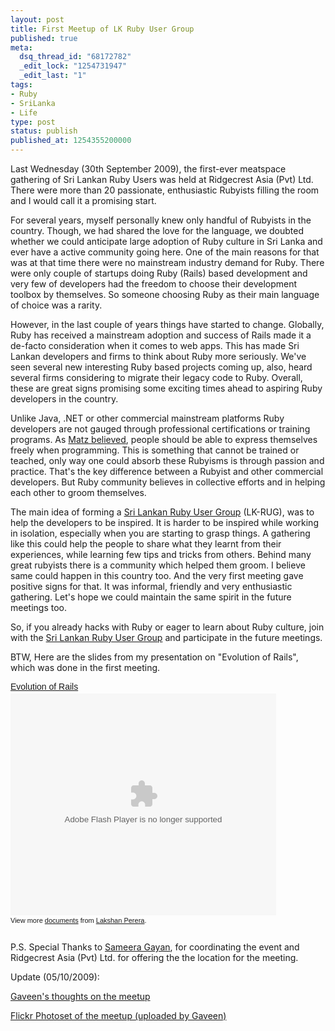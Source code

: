 ```yaml
---
layout: post
title: First Meetup of LK Ruby User Group
published: true
meta:
  dsq_thread_id: "68172782"
  _edit_lock: "1254731947"
  _edit_last: "1"
tags:
- Ruby
- SriLanka
- Life
type: post
status: publish
published_at: 1254355200000
---
```

Last Wednesday (30th September 2009), the first-ever meatspace gathering of Sri Lankan Ruby Users was held at Ridgecrest Asia (Pvt) Ltd. There were more than 20 passionate, enthusiastic Rubyists filling the room and I would call it a promising start.

For several years, myself personally knew only handful of Rubyists in the country. Though, we had shared the love for the language, we doubted whether we could anticipate large adoption of Ruby culture in Sri Lanka and ever have a active community going here. One of the main reasons for that was at that time there were no mainstream industry demand for Ruby. There were only couple of startups doing Ruby (Rails) based development and very few of developers had the freedom to choose their development toolbox by themselves. So someone choosing Ruby as their main language of choice was a rarity.

However, in the last couple of years things have started to change. Globally, Ruby has received a mainstream adoption and success of Rails made it a de-facto consideration when it comes to web apps. This has made Sri Lankan developers and firms to think about Ruby more seriously. We've seen several new interesting Ruby based projects coming up, also, heard several firms considering to migrate their legacy code to Ruby. Overall, these are great signs promising some exciting times ahead to aspiring Ruby developers in the country.

Unlike Java, .NET or other commercial mainstream platforms Ruby developers are not gauged through professional certifications or training programs. As <a href="http://linuxdevcenter.com/pub/a/linux/2001/11/29/ruby.html">Matz believed</a>, people should be able to express themselves freely when programming. This is something that cannot be trained or teached, only way one could absorb these Rubyisms is through passion and practice. That's the key difference between a Rubyist and other commercial developers. But Ruby community believes in collective efforts and in helping each other to groom themselves.

The main idea of forming a <a href="http://groups.google.com/group/rubyologists/">Sri Lankan Ruby User Group</a> (LK-RUG), was to help the developers to be inspired. It is harder to be inspired while working in isolation, especially when you are starting to grasp things. A gathering like this could help the people to share what they learnt from their experiences, while learning few tips and tricks from others. Behind many great rubyists there is a community which helped them groom. I believe same could happen in this country too. And the very first meeting gave positive signs for that. It was informal, friendly and very enthusiastic gathering. Let's hope we could maintain the same spirit in the future meetings too.

So, if you already hacks with Ruby or eager to learn about Ruby culture, join with the <a href="http://groups.google.com/group/rubyologists/">Sri Lankan Ruby User Group</a> and participate in the future meetings.

BTW, Here are the slides from my presentation on  "Evolution of Rails", which was done in the first meeting.

<div style="width:425px;text-align:left" id="__ss_2100538"><a style="font:14px Helvetica,Arial,Sans-serif;display:block;margin:12px 0 3px 0;text-decoration:underline;" href="http://www.slideshare.net/laktek/evolution-of-rails" title="Evolution of Rails">Evolution of Rails</a><object style="margin:0px" width="425" height="355"><param name="movie" value="http://static.slidesharecdn.com/swf/ssplayer2.swf?doc=evolutionofrails-090930195947-phpapp02&stripped_title=evolution-of-rails" /><param name="allowFullScreen" value="true"/><param name="allowScriptAccess" value="always"/><embed src="http://static.slidesharecdn.com/swf/ssplayer2.swf?doc=evolutionofrails-090930195947-phpapp02&stripped_title=evolution-of-rails" type="application/x-shockwave-flash" allowscriptaccess="always" allowfullscreen="true" width="425" height="355"></embed></object><div style="font-size:11px;font-family:tahoma,arial;height:26px;padding-top:2px;">View more <a style="text-decoration:underline;" href="http://www.slideshare.net/">documents</a> from <a style="text-decoration:underline;" href="http://www.slideshare.net/laktek">Lakshan Perera</a>.</div></div>

P.S. Special Thanks to <a href="http://www.linkedin.com/redirect?url=http%3A%2F%2Fdothingssimple%2Ewordpress%2Ecom%2F&urlhash=Pxmk">Sameera Gayan</a>, for coordinating the event and Ridgecrest Asia (Pvt) Ltd. for offering the the location for the meeting.

Update (05/10/2009):

 <a href="http://gaveen.owain.org/2009/10/lanka-ruby-user-group-1st-meetup.html">Gaveen's thoughts on the meetup</a>

<a href="http://www.flickr.com/photos/31799790@N03/">Flickr Photoset of the meetup (uploaded by Gaveen)</a>
